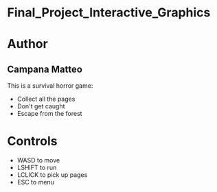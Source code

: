 # Final_Project_Interactive_Graphics

# Author 
## Campana Matteo

This is a survival horror game:
- Collect all the pages
- Don't get caught
- Escape from the forest


# Controls

- WASD to move
- LSHIFT to run
- LCLICK to pick up pages
- ESC to menu
